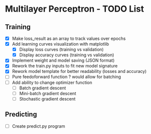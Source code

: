# Multilayer Perceptron - TODO List

## Training
- [x] Make loss_result as an array to track values over epochs
- [x] Add learning curves visualization with matplotlib
  - [x] Display loss curves (training vs validation)
  - [x] Display accuracy curves (training vs validation)
- [x] Implement weight and model saving (JSON format)
- [x] Rework the train.py inputs to fit new model signature
- [x] Rework model template for better readability (losses and accuracy)
- [ ] Pure feedoforward function ? would allow for batching
- [ ] Add ability to change optimizer function
  - [ ] Batch gradient descent
  - [ ] Mini-batch gradient descent
  - [ ] Stochastic gradient descent

## Predicting
- [ ] Create predict.py program
